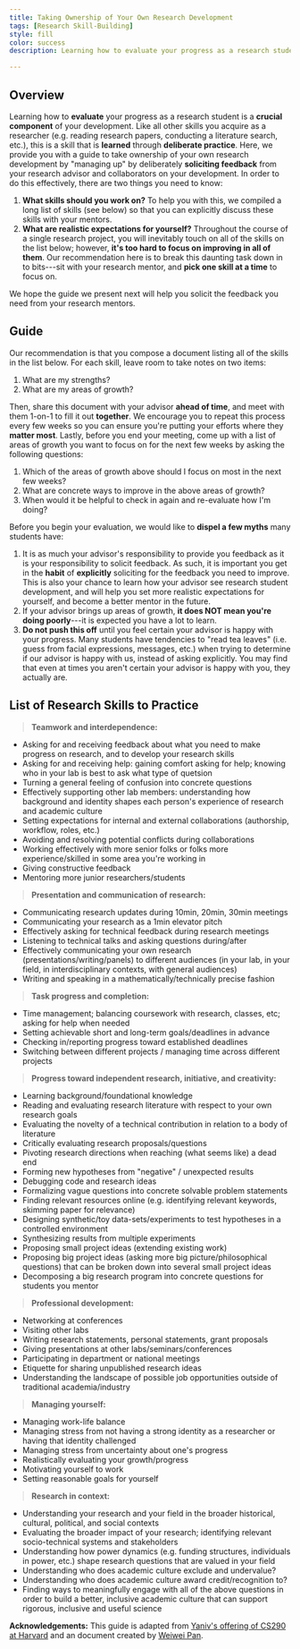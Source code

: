 ```yaml
---
title: Taking Ownership of Your Own Research Development
tags: [Research Skill-Building]
style: fill
color: success
description: Learning how to evaluate your progress as a research student is a crucial component of your development. Like all other research skills, this skill is learned through deliberate practice. Here, we provide you with a guide to take ownership of your own research development by "managing up".

---
```



## Overview

Learning how to **evaluate** your progress as a research student is a **crucial component** of your development. Like all other skills you acquire as a researcher (e.g. reading research papers, conducting a literature search, etc.), this is a skill that is **learned** through **deliberate practice**. Here, we provide you with a guide to take ownership of your own research development by "managing up" by deliberately **soliciting feedback** from your research advisor and collaborators on your development.
In order to do this effectively, there are two things you need to know:
1. **What skills should you work on?** To help you with this, we compiled a long list of skills (see below) so that you can explicitly discuss these skills with your mentors.
2. **What are realistic expectations for yourself?** Throughout the course of a single research project, you will inevitably touch on all of the skills on the list below; however, **it's too hard to focus on improving in all of them**. Our recommendation here is to break this daunting task down in to bits---sit with your research mentor, and **pick one skill at a time** to focus on.

We hope the guide we present next will help you solicit the feedback you need from your research mentors.


## Guide

Our recommendation is that you compose a document listing all of the skills in the list below.
For each skill, leave room to take notes on two items:
1. What are my strengths?
2. What are my areas of growth?

Then, share this document with your advisor **ahead of time**, and meet with them 1-on-1 to fill it out **together**.
We encourage you to repeat this process every few weeks so you can ensure you're putting your efforts where they **matter most**.
Lastly, before you end your meeting, come up with a list of areas of growth you want to focus on for the next few weeks by asking the following questions:
1. Which of the areas of growth above should I focus on most in the next few weeks?
2. What are concrete ways to improve in the above areas of growth?
3. When would it be helpful to check in again and re-evaluate how I'm doing?

Before you begin your evaluation, we would like to **dispel a few myths** many students have:
1. It is as much your advisor's responsibility to provide you feedback as it is your responsibility to solicit feedback. As such, it is important you get in the **habit** of **explicitly** soliciting for the feedback you need to improve. This is also your chance to learn how your advisor see research student development, and will help you set more realistic expectations for yourself, and become a better mentor in the future.
2. If your advisor brings up areas of growth, **it does NOT mean you're doing poorly**---it is expected you have a lot to learn.
3. **Do not push this off** until you feel certain your advisor is happy with your progress. Many students have tendencies to "read tea leaves" (i.e. guess from facial expressions, messages, etc.) when trying to determine if our advisor is happy with us, instead of asking explicitly. You may find that even at times you aren't certain your advisor is happy with you, they actually are. 





## List of Research Skills to Practice

> **Teamwork and interdependence:**
* Asking for and receiving feedback about what you need to make progress on research, and to develop your research skills
* Asking for and receiving help: gaining comfort asking for help; knowing who in your lab is best to ask what type of quetsion
* Turning a general feeling of confusion into concrete questions
* Effectively supporting other lab members: understanding how background and identity shapes each person's experience of research and academic culture
* Setting expectations for internal and external collaborations (authorship, workflow, roles, etc.)
* Avoiding and resolving potential conflicts during collaborations
* Working effectively with more senior folks or folks more experience/skilled in some area you're working in
* Giving constructive feedback
* Mentoring more junior researchers/students

> **Presentation and communication of research:**
* Communicating research updates during 10min, 20min, 30min meetings
* Communicating your research as a 1min elevator pitch
* Effectively asking for technical feedback during research meetings
* Listening to technical talks and asking questions during/after
* Effectively communicating your own research (presentations/writing/panels) to different audiences (in your lab, in your field, in interdisciplinary contexts, with general audiences)
* Writing and speaking in a mathematically/technically precise fashion

> **Task progress and completion:**
* Time management; balancing coursework with research, classes, etc; asking for help when needed
* Setting achievable short and long-term goals/deadlines in advance 
* Checking in/reporting progress toward established deadlines
* Switching between different projects / managing time across different projects

> **Progress toward independent research, initiative, and creativity:**
* Learning background/foundational knowledge
* Reading and evaluating research literature with respect to your own research goals
* Evaluating the novelty of a technical contribution in relation to a body of literature
* Critically evaluating research proposals/questions 
* Pivoting research directions when reaching (what seems like) a dead end
* Forming new hypotheses from "negative" / unexpected results
* Debugging code and research ideas
* Formalizing vague questions into concrete solvable problem statements
* Finding relevant resources online (e.g. identifying relevant keywords, skimming paper for relevance)
* Designing synthetic/toy data-sets/experiments to test hypotheses in a controlled environment
* Synthesizing results from multiple experiments 
* Proposing small project ideas (extending existing work)
* Proposing big project ideas (asking more big picture/philosophical questions) that can be broken down into several small project ideas
* Decomposing a big research program into concrete questions for students you mentor

> **Professional development:**
* Networking at conferences
* Visiting other labs
* Writing research statements, personal statements, grant proposals
* Giving presentations at other labs/seminars/conferences
* Participating in department or national meetings
* Etiquette for sharing unpublished research ideas
* Understanding the landscape of possible job opportunities outside of traditional academia/industry

> **Managing yourself:**
* Managing work-life balance
* Managing stress from not having a strong identity as a researcher or having that identity challenged
* Managing stress from uncertainty about one's progress
* Realistically evaluating your growth/progress
* Motivating yourself to work
* Setting reasonable goals for yourself

> **Research in context:**
* Understanding your research and your field in the broader historical, cultural, political, and social contexts
* Evaluating the broader impact of your research; identifying relevant socio-technical systems and stakeholders
* Understanding how power dynamics (e.g. funding structures, individuals in power, etc.) shape research questions that are valued in your field
* Understanding who does academic culture exclude and undervalue?
* Understanding who does academic culture award credit/recognition to?
* Finding ways to meaningfully engage with all of the above questions in order to build a better, inclusive academic culture that can support rigorous, inclusive and useful science


**Acknowledgements:** This guide is adapted from [Yaniv's offering of CS290 at Harvard](https://yanivyacoby.github.io/harvard-cs290-teaching-materials/posts/once-per-semester-spring/) and an document created by [Weiwei Pan](https://onefishy.github.io/). 


<br/>

